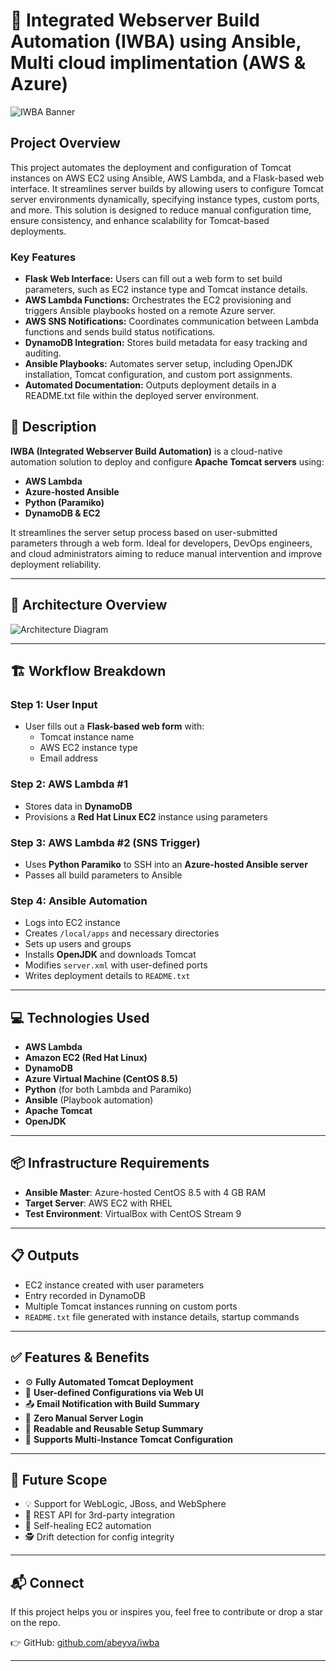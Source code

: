 # 🚀 Integrated Webserver Build Automation (IWBA) using Ansible, Multi cloud implimentation (AWS & Azure)
![IWBA Banner](https://blogger.googleusercontent.com/img/b/R29vZ2xl/AVvXsEiBxeBu3nnHuK6LFFIOKaiIBoNAOFbQmcD1L58Mm7_Z2vPZVNbPfxHY454tXhPV3GnwSIEolHLbq_6DBNCQ0g4fTPqJccK0QMBTrc-k4C_RUK2ry4-Na5yj6KTPCowfVeVe7vihnuM-qxbF1lxY83BiFbFphUblpZXzfherp6bmO2aNHtcHmmfPv3wmS1E/s1370/iwba2.png)
## Project Overview

This project automates the deployment and configuration of Tomcat instances on AWS EC2 using Ansible, AWS Lambda, and a Flask-based web interface. It streamlines server builds by allowing users to configure Tomcat server environments dynamically, specifying instance types, custom ports, and more. This solution is designed to reduce manual configuration time, ensure consistency, and enhance scalability for Tomcat-based deployments.

### Key Features
- **Flask Web Interface:** Users can fill out a web form to set build parameters, such as EC2 instance type and Tomcat instance details.
- **AWS Lambda Functions:** Orchestrates the EC2 provisioning and triggers Ansible playbooks hosted on a remote Azure server.
- **AWS SNS Notifications:** Coordinates communication between Lambda functions and sends build status notifications.
- **DynamoDB Integration:** Stores build metadata for easy tracking and auditing.
- **Ansible Playbooks:** Automates server setup, including OpenJDK installation, Tomcat configuration, and custom port assignments.
- **Automated Documentation:** Outputs deployment details in a README.txt file within the deployed server environment.


## 📌 Description

**IWBA (Integrated Webserver Build Automation)** is a cloud-native automation solution to deploy and configure **Apache Tomcat servers** using:
- **AWS Lambda**
- **Azure-hosted Ansible**
- **Python (Paramiko)**
- **DynamoDB & EC2**

It streamlines the server setup process based on user-submitted parameters through a web form. Ideal for developers, DevOps engineers, and cloud administrators aiming to reduce manual intervention and improve deployment reliability.

---

## 🧠 Architecture Overview

![Architecture Diagram](https://blogger.googleusercontent.com/img/b/R29vZ2xl/AVvXsEgPeQbxOfab_dG3C4Xabi5W-4LV7Fw0rXgrwyiDqfOK5_RJGG7txzi0lmZmFGcI8yPcmh3yt7mnua9S8fQNiiIRqBZqFhdg14Gor6P6jFdywyyMjchtVtK0A4rogA5MqElnaNig10DSkfsEd-hQiF9gMPHvUyMP5hzowsZu3IlHkB-n2Eu_QyDr2w2__EU/s1359/iwba.png)

---

## 🏗️ Workflow Breakdown

### Step 1: User Input
- User fills out a **Flask-based web form** with:
  - Tomcat instance name
  - AWS EC2 instance type
  - Email address

### Step 2: AWS Lambda #1
- Stores data in **DynamoDB**
- Provisions a **Red Hat Linux EC2** instance using parameters

### Step 3: AWS Lambda #2 (SNS Trigger)
- Uses **Python Paramiko** to SSH into an **Azure-hosted Ansible server**
- Passes all build parameters to Ansible

### Step 4: Ansible Automation
- Logs into EC2 instance
- Creates `/local/apps` and necessary directories
- Sets up users and groups
- Installs **OpenJDK** and downloads Tomcat
- Modifies `server.xml` with user-defined ports
- Writes deployment details to `README.txt`

---

## 💻 Technologies Used

- **AWS Lambda**
- **Amazon EC2 (Red Hat Linux)**
- **DynamoDB**
- **Azure Virtual Machine (CentOS 8.5)**
- **Python** (for both Lambda and Paramiko)
- **Ansible** (Playbook automation)
- **Apache Tomcat**
- **OpenJDK**

---

## 📦 Infrastructure Requirements

- **Ansible Master**: Azure-hosted CentOS 8.5 with 4 GB RAM
- **Target Server**: AWS EC2 with RHEL
- **Test Environment**: VirtualBox with CentOS Stream 9

---

## 📋 Outputs

- EC2 instance created with user parameters
- Entry recorded in DynamoDB
- Multiple Tomcat instances running on custom ports
- `README.txt` file generated with instance details, startup commands

---

## ✅ Features & Benefits

- ⚙️ **Fully Automated Tomcat Deployment**
- 🔐 **User-defined Configurations via Web UI**
- 📤 **Email Notification with Build Summary**
- 🚀 **Zero Manual Server Login**
- 📝 **Readable and Reusable Setup Summary**
- 🧱 **Supports Multi-Instance Tomcat Configuration**

---

## 🔭 Future Scope

- 💡 Support for WebLogic, JBoss, and WebSphere
- 🔌 REST API for 3rd-party integration
- 🔁 Self-healing EC2 automation
- 🕵️ Drift detection for config integrity

---

## 📬 Connect

If this project helps you or inspires you, feel free to contribute or drop a star on the repo.

👉 GitHub: [github.com/abeyva/iwba](https://github.com/abeyva/iwba)

---



